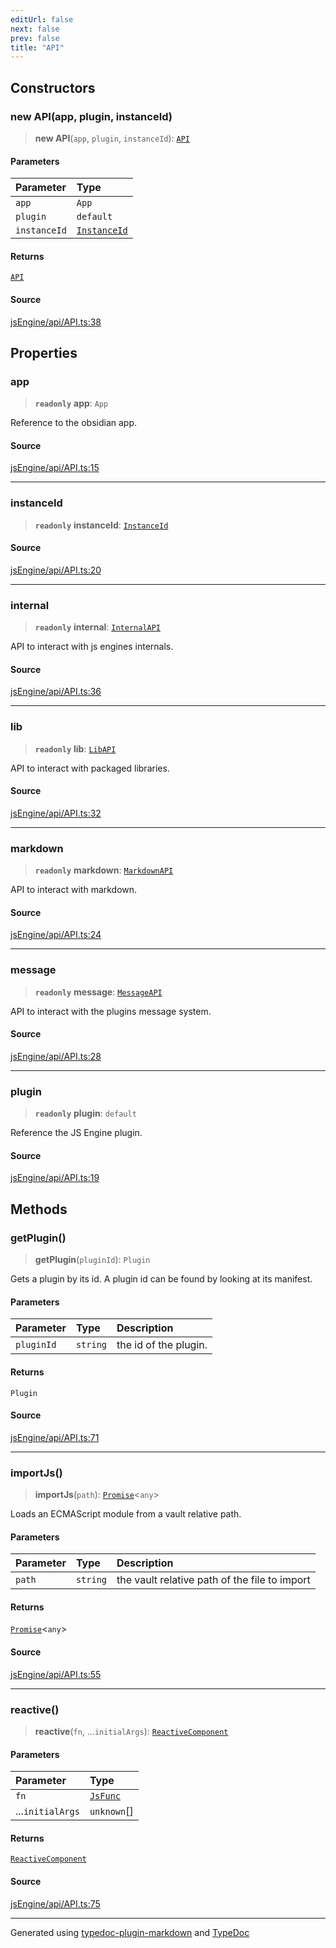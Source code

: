 ```yaml
---
editUrl: false
next: false
prev: false
title: "API"
---
```


## Constructors

### new API(app, plugin, instanceId)

> **new API**(`app`, `plugin`, `instanceId`): [`API`](/api/api/api/classes/api/)

#### Parameters

| Parameter | Type |
| :------ | :------ |
| `app` | `App` |
| `plugin` | `default` |
| `instanceId` | [`InstanceId`](/api/api/instanceid/classes/instanceid/) |

#### Returns

[`API`](/api/api/api/classes/api/)

#### Source

[jsEngine/api/API.ts:38](https://github.com/mProjectsCode/obsidian-js-engine-plugin/blob/6478290/jsEngine/api/API.ts#L38)

## Properties

### app

> **`readonly`** **app**: `App`

Reference to the obsidian app.

#### Source

[jsEngine/api/API.ts:15](https://github.com/mProjectsCode/obsidian-js-engine-plugin/blob/6478290/jsEngine/api/API.ts#L15)

***

### instanceId

> **`readonly`** **instanceId**: [`InstanceId`](/api/api/instanceid/classes/instanceid/)

#### Source

[jsEngine/api/API.ts:20](https://github.com/mProjectsCode/obsidian-js-engine-plugin/blob/6478290/jsEngine/api/API.ts#L20)

***

### internal

> **`readonly`** **internal**: [`InternalAPI`](/api/api/internal/classes/internalapi/)

API to interact with js engines internals.

#### Source

[jsEngine/api/API.ts:36](https://github.com/mProjectsCode/obsidian-js-engine-plugin/blob/6478290/jsEngine/api/API.ts#L36)

***

### lib

> **`readonly`** **lib**: [`LibAPI`](/api/api/libapi/classes/libapi/)

API to interact with packaged libraries.

#### Source

[jsEngine/api/API.ts:32](https://github.com/mProjectsCode/obsidian-js-engine-plugin/blob/6478290/jsEngine/api/API.ts#L32)

***

### markdown

> **`readonly`** **markdown**: [`MarkdownAPI`](/api/api/markdownapi/classes/markdownapi/)

API to interact with markdown.

#### Source

[jsEngine/api/API.ts:24](https://github.com/mProjectsCode/obsidian-js-engine-plugin/blob/6478290/jsEngine/api/API.ts#L24)

***

### message

> **`readonly`** **message**: [`MessageAPI`](/api/api/messageapi/classes/messageapi/)

API to interact with the plugins message system.

#### Source

[jsEngine/api/API.ts:28](https://github.com/mProjectsCode/obsidian-js-engine-plugin/blob/6478290/jsEngine/api/API.ts#L28)

***

### plugin

> **`readonly`** **plugin**: `default`

Reference the JS Engine plugin.

#### Source

[jsEngine/api/API.ts:19](https://github.com/mProjectsCode/obsidian-js-engine-plugin/blob/6478290/jsEngine/api/API.ts#L19)

## Methods

### getPlugin()

> **getPlugin**(`pluginId`): `Plugin`

Gets a plugin by its id. A plugin id can be found by looking at its manifest.

#### Parameters

| Parameter | Type | Description |
| :------ | :------ | :------ |
| `pluginId` | `string` | the id of the plugin. |

#### Returns

`Plugin`

#### Source

[jsEngine/api/API.ts:71](https://github.com/mProjectsCode/obsidian-js-engine-plugin/blob/6478290/jsEngine/api/API.ts#L71)

***

### importJs()

> **importJs**(`path`): [`Promise`]( https://developer.mozilla.org/docs/Web/JavaScript/Reference/Global_Objects/Promise )\<`any`\>

Loads an ECMAScript module from a vault relative path.

#### Parameters

| Parameter | Type | Description |
| :------ | :------ | :------ |
| `path` | `string` | the vault relative path of the file to import |

#### Returns

[`Promise`]( https://developer.mozilla.org/docs/Web/JavaScript/Reference/Global_Objects/Promise )\<`any`\>

#### Source

[jsEngine/api/API.ts:55](https://github.com/mProjectsCode/obsidian-js-engine-plugin/blob/6478290/jsEngine/api/API.ts#L55)

***

### reactive()

> **reactive**(`fn`, ...`initialArgs`): [`ReactiveComponent`](/api/api/reactive/reactivecomponent/classes/reactivecomponent/)

#### Parameters

| Parameter | Type |
| :------ | :------ |
| `fn` | [`JsFunc`](/api/engine/jsexecution/type-aliases/jsfunc/) |
| ...`initialArgs` | `unknown`[] |

#### Returns

[`ReactiveComponent`](/api/api/reactive/reactivecomponent/classes/reactivecomponent/)

#### Source

[jsEngine/api/API.ts:75](https://github.com/mProjectsCode/obsidian-js-engine-plugin/blob/6478290/jsEngine/api/API.ts#L75)

***

Generated using [typedoc-plugin-markdown](https://www.npmjs.com/package/typedoc-plugin-markdown) and [TypeDoc](https://typedoc.org/)

